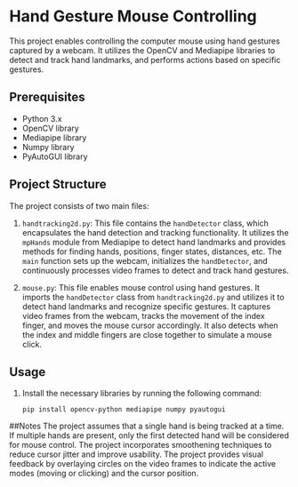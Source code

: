 # Hand Gesture Mouse Controlling

This project enables controlling the computer mouse using hand gestures captured by a webcam. It utilizes the OpenCV and Mediapipe libraries to detect and track hand landmarks, and performs actions based on specific gestures.

## Prerequisites

- Python 3.x
- OpenCV library
- Mediapipe library
- Numpy library
- PyAutoGUI library

## Project Structure

The project consists of two main files:

1. `handtracking2d.py`: This file contains the `handDetector` class, which encapsulates the hand detection and tracking functionality. It utilizes the `mpHands` module from Mediapipe to detect hand landmarks and provides methods for finding hands, positions, finger states, distances, etc. The `main` function sets up the webcam, initializes the `handDetector`, and continuously processes video frames to detect and track hand gestures.

2. `mouse.py`: This file enables mouse control using hand gestures. It imports the `handDetector` class from `handtracking2d.py` and utilizes it to detect hand landmarks and recognize specific gestures. It captures video frames from the webcam, tracks the movement of the index finger, and moves the mouse cursor accordingly. It also detects when the index and middle fingers are close together to simulate a mouse click.

## Usage

1. Install the necessary libraries by running the following command:

   ```shell
   pip install opencv-python mediapipe numpy pyautogui

##Notes
The project assumes that a single hand is being tracked at a time. If multiple hands are present, only the first detected hand will be considered for mouse control.
The project incorporates smoothening techniques to reduce cursor jitter and improve usability.
The project provides visual feedback by overlaying circles on the video frames to indicate the active modes (moving or clicking) and the cursor position.
